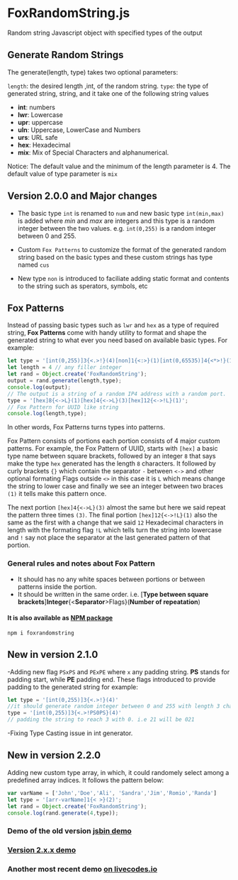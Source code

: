 # FoxRandomString.js
Random string Javascript object with specified types of the output

## Generate Random Strings

The generate(length, type) takes two optional parameters:

`length`: the desired length ,int, of the random string.
`type`: the type of generated string, string, and it take one of the following string values


* **int**: numbers
* **lwr**: Lowercase
* **upr**: uppercase
* **uln**: Uppercase, LowerCase and Numbers
* **urs**: URL safe
* **hex**: Hexadecimal
* **mix**: Mix of Special Characters and alphanumerical.

Notice: The default value and the minimum of the length parameter is 4. The default value of type parameter is `mix` 

## Version 2.0.0 and Major changes

* The basic type `int` is renamed to `num` and new basic type `int(min,max)` is added where *min* and *max* are integers and this type is a random integer between the two values. e.g. `int(0,255)` is a random integer between 0 and 255.

* Custom `Fox Patterns` to customize the format of the generated random string based on the basic types and these custom strings has type named `cus`

* New type `non` is introduced to faciliate adding static format and contents to the string such as sperators, symbols, etc

## Fox Patterns

Instead of passing basic types such as `lwr` and `hex` as a type of required string, **Fox Patterns** come with handy utility to format and shape the generated string to what ever you need based on available basic types. For example:

```javascript
let type = '[int(0,255)]3{<.>!}(4)[non]1{<:>}(1)[int(0,65535)]4{<*>!}(1)';
let length = 4 // any filler integer
let rand = Object.create('FoxRandomString');
output = rand.generate(length,type);
console.log(output);
// The output is a string of a random IP4 address with a random port.
type = '[hex]8{<->L}(1)[hex]4{<->L}(3)[hex]12{<->!L}(1)';
// Fox Pattern for UUID like string
console.log(length,type);
```
In other words, Fox Patterns turns types into patterns.

Fox Pattern consists of portions each portion consists of 4 major custom patterns.
For example, the Fox Pattern of UUID, starts with `[hex]` a basic type name between square brackets, followed by an integer `8` that says make the type `hex` generated has the length `8` characters. It followed by curly brackets `{}` which contain the separator `-` between `<->` and other optional formating Flags outside `<>` in this case it is `L` which means change the string to lower case and finally we see an integer between two braces `(1)` it tells make this pattern once.


The next portion `[hex]4{<->L}(3)` almost the same but here we said repeat the pattern three times `(3)`. The final portion `[hex]12{<->!L}(1)` also the same as the first with a change that we said `12` Hexadecimal characters in length with the formating flag `!L` which tells turn the string into lowercase and `!` say not place the separator at the last generated pattern of that portion.

### General rules and notes about Fox Pattern

* It should has no any white spaces between portions or between patterns inside the portion.
* It should be written in the same order. i.e. 
  \[**Type between square brackets**\]**Integer**{\<**Separator**\>Flags}\(**Number of repeatation**\)
  


#### It is also available as [**NPM package**](https://www.npmjs.com/package/foxrandomstring)
```
npm i foxrandomstring
```

  
## New in version 2.1.0

-Adding new flag `PSxPS` and `PExPE` where `x` any padding string. **PS** stands for padding start, while **PE** padding end. These flags introduced to provide padding to the generated string for example:

```javascript
let type = '[int(0,255)]3{<.>!}(4)'
//it should generate random integer between 0 and 255 with length 3 characters. However, if the string is, for example, 21! 
type = '[int(0,255)]3{<.>!PS0PS}(4)'
// padding the string to reach 3 with 0. i.e 21 will be 021
```
-Fixing Type Casting issue in int generator.

## New in version 2.2.0
Adding new custom type array, in which, it could randomely select among a predefined array indices. It follows the pattern below:
```javascript
var varName = ['John','Doe','Ali', 'Sandra','Jim','Romio','Randa']
let type = '[arr-varName]1{< >}(2)';
let rand = Object.create('FoxRandomString');
console.log(rand.generate(4,type));
```

### Demo of the old version [jsbin demo](https://jsbin.com/baxubaf/1/edit?html,js,output)

### [Version 2.x.x demo](https://55h27v-1234.csb.app/)
### Another most recent demo [on livecodes.io](https://v22.livecodes.io/?x=id/ng52qybfmwy)
